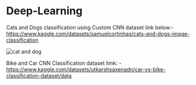 # Deep-Learning 
Cats and Dogs classification using Custom CNN 
dataset link below:-
https://www.kaggle.com/datasets/samuelcortinhas/cats-and-dogs-image-classification



 ![cat and dog](https://github.com/PrashantC-9895/Testing--Deep-Learning/assets/143035523/5ab40603-805f-4416-ab98-545febf0e7c0)





 Bike and Car CNN Classification 
 dataset limk: - https://www.kaggle.com/datasets/utkarshsaxenadn/car-vs-bike-classification-dataset/data




